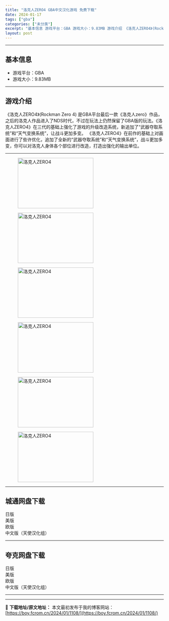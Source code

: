```yaml
---
title: "洛克人ZERO4 GBA中文汉化游戏 免费下载"
date: 2024-01-17
tags: ["gba"]
categories: ["未分类"]
excerpt: "基本信息 游戏平台：GBA 游戏大小：9.83MB 游戏介绍 《洛克人ZERO4》(Rockman Zero 4) 是GBA平台最后一款《洛克人zero》作品，之后的洛克人作品进入了NDS时代，不过在玩法上仍然保留了GBA版的玩法。《洛克人ZERO4》在三代的基础上强化了游戏的升级改造系统，新追加了&hellip;"
layout: post
---
```


<hr />

<h2>基本信息</h2>
<ul>
 	<li>游戏平台：GBA</li>
 	<li>游戏大小：9.83MB</li>
</ul>

<hr />

<h2>游戏介绍</h2>
《洛克人ZERO4》(Rockman Zero 4) 是GBA平台最后一款《洛克人zero》作品，之后的洛克人作品进入了NDS时代，不过在玩法上仍然保留了GBA版的玩法。《洛克人ZERO4》在三代的基础上强化了游戏的升级改造系统，新追加了“武器夺取系统”和“天气变换系统”，让战斗更加多变。 《洛克人ZERO4》在前作的基础上对画面进行了些许优化，追加了全新的“武器夺取系统”和“天气变换系统”，战斗更加多变，你可以对洛克人身体各个部位进行改造，打造出强化的输出单位。

<hr />

<figure><img title="洛克人ZERO4-1" src="https://boy.fcrom.cn/wp-content/uploads/2024/01/20240116_65a6362a00b64.png" alt="洛克人ZERO4" width="240" height="160" data-id="15747" /></figure>
<figure><img title="洛克人ZERO4-2" src="https://boy.fcrom.cn/wp-content/uploads/2024/01/20240116_65a6362a1e58b.png" alt="洛克人ZERO4" width="240" height="160" data-id="15749" /></figure>
<figure><img title="洛克人ZERO4-3" src="https://boy.fcrom.cn/wp-content/uploads/2024/01/20240116_65a6362a3cc07.png" alt="洛克人ZERO4" width="240" height="160" data-id="15746" /></figure>
<figure><img title="洛克人ZERO4" src="https://boy.fcrom.cn/wp-content/uploads/2024/01/20240116_65a6362a5b230.png" alt="洛克人ZERO4" width="240" height="160" data-id="15750" /></figure>
<figure><img title="洛克人ZERO4" src="https://boy.fcrom.cn/wp-content/uploads/2024/01/20240116_65a6362a7b036.png" alt="洛克人ZERO4" width="240" height="160" data-id="15751" /></figure>
<figure><img title="洛克人ZERO4" src="https://boy.fcrom.cn/wp-content/uploads/2024/01/20240116_65a6362a99a28.png" alt="洛克人ZERO4" width="240" height="160" data-id="15748" /></figure>
<div>
<div>

<hr />

<h2>城通网盘下载</h2>
<div>
<div>日版</div>
<div>美版</div>
<div>欧版</div>
<div>中文版（天使汉化组）</div>
</div>
</div>
</div>

<hr />

<h2>夸克网盘下载</h2>
<div>
<div>日版</div>
<div>美版</div>
<div>欧版</div>
<div>中文版（天使汉化组）</div>
</div>

<hr />

---
📖 **下载地址/原文地址：** 本文最初发布于我的博客网站：[https://boy.fcrom.cn/2024/01/1108/](https://boy.fcrom.cn/2024/01/1108/)
